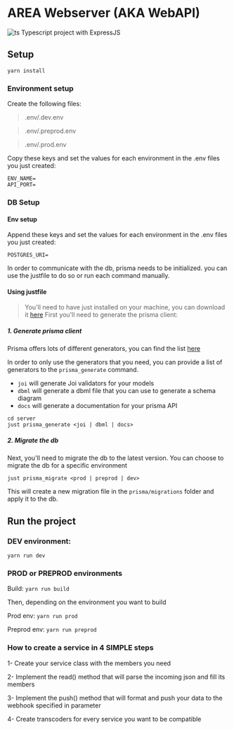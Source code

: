 # AREA Webserver (AKA WebAPI)

![ts](https://badgen.net/badge/-/TypeScript?icon=typescript&label&labelColor=blue&color=555555) 
Typescript project with ExpressJS

## Setup

`yarn install`


### Environment setup

Create the following files:
> .env/.dev.env

> .env/.preprod.env

> .env/.prod.env

Copy these keys and set the values for each environment in the .env files you just created:
```
ENV_NAME=
API_PORT=
```

### DB Setup

#### Env setup

Append these keys and set the values for each environment in the .env files you just created:
```
POSTGRES_URI=
```

In order to communicate with the db, prisma needs to be initialized.
you can use the justfile to do so or run each command manually.

#### Using justfile
> You'll need to have just installed on your machine, you can download it [here](https://github.com/casey/just)
First you'll need to generate the prisma client:

##### 1. Generate prisma client

Prisma offers lots of different generators, you can find the list [here](https://www.prisma.io/docs/concepts/components/prisma-schema/generators)

In order to only use the generators that you need, you can provide a list of generators to the `prisma_generate` command.
- `joi` will generate Joi validators for your models
- `dbml` will generate a dbml file that you can use to generate a schema diagram
- `docs` will generate a documentation for your prisma API

```
cd server
just prisma_generate <joi | dbml | docs>
```

##### 2. Migrate the db

Next, you'll need to migrate the db to the latest version.
You can choose to migrate the db for a specific environment

```
just prisma_migrate <prod | preprod | dev>
```

This will create a new migration file in the `prisma/migrations` folder and apply it to the db.

## Run the project

### DEV environment:
`yarn run dev`


### PROD or PREPROD environments

Build: `yarn run build`

Then, depending on the environment you want to build

Prod env: `yarn run prod`

Preprod env: `yarn run preprod`

### How to create a service in 4 SIMPLE steps

1- Create your service class with the members you need

2- Implement the read() method that will parse the incoming json and fill its members

3- Implement the push() method that will format and push your data to the webhook specified in parameter

4- Create transcoders for every service you want to be compatible
